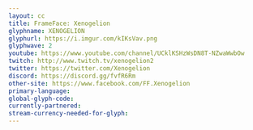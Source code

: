 ```yaml
---
layout: cc
title: FrameFace: Xenogelion
glyphname: XENOGELION
glyphurl: https://i.imgur.com/kIKsVav.png
glyphwave: 2
youtube: https://www.youtube.com/channel/UCklKSHzWsDN8T-NZwaWwbOw
twitch: http://www.twitch.tv/xenogelion2
twitter: https://twitter.com/Xenogelion
discord: https://discord.gg/fvfR6Rm
other-site: https://www.facebook.com/FF.Xenogelion
primary-language: 
global-glyph-code: 
currently-partnered: 
stream-currency-needed-for-glyph: 
---
```

